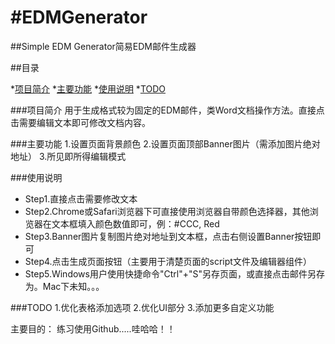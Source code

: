 #EDMGenerator
============

##Simple EDM Generator简易EDM邮件生成器

##目录

*[项目简介](#项目简介)
*[主要功能](#主要功能)
*[使用说明](#使用说明)
*[TODO](#TODO)

###项目简介
  用于生成格式较为固定的EDM邮件，类Word文档操作方法。直接点击需要编辑文本即可修改文档内容。
  
###主要功能
  1.设置页面背景颜色
  2.设置页面顶部Banner图片（需添加图片绝对地址）
  3.所见即所得编辑模式

###使用说明
  * Step1.直接点击需要修改文本
  * Step2.Chrome或Safari浏览器下可直接使用浏览器自带颜色选择器，其他浏览器在文本框填入颜色数值即可，例：#CCC, Red
  * Step3.Banner图片复制图片绝对地址到文本框，点击右侧设置Banner按钮即可
  * Step4.点击生成页面按钮（主要用于清楚页面的script文件及编辑器组件）
  * Step5.Windows用户使用快捷命令"Ctrl"+"S"另存页面，或直接点击邮件另存为。Mac下未知。。。

###TODO
  1.优化表格添加选项
  2.优化UI部分
  3.添加更多自定义功能

主要目的： 练习使用Github.....哇哈哈！！





